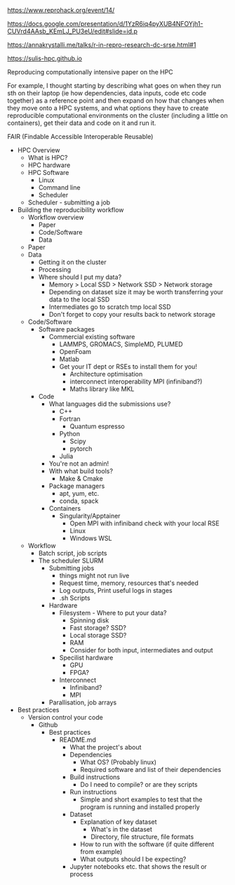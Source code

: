 https://www.reprohack.org/event/14/

https://docs.google.com/presentation/d/1YzR6iq4pyXUB4NFOYjh1-CUVrd4AAsb_KEmLJ_PU3eU/edit#slide=id.p

https://annakrystalli.me/talks/r-in-repro-research-dc-srse.html#1

https://sulis-hpc.github.io

Reproducing computationally intensive paper on the HPC 

For example, I thought starting by describing what goes on when they run sth on their laptop (ie how dependencies, data inputs, code etc code together) as a reference point and then expand on how that changes when they move onto a HPC systems, and what options they have to create reproducible computational environments on the cluster (including a little on containers), get their data and code on it and run it.

FAIR (Findable Accessible Interoperable Reusable)

* HPC Overview
  * What is HPC?
  * HPC hardware
  * HPC Software
    * Linux
    * Command line
    * Scheduler 
  * Scheduler - submitting a job
* Building the reproducibility workflow
  * Workflow overview
    * Paper
    * Code/Software
    * Data
  * Paper  
  * Data
    * Getting it on the cluster
    * Processing
    * Where should I put my data?
      * Memory > Local SSD > Network SSD > Network storage
      * Depending on dataset size it may be worth transferring your data to the local SSD
      * Intermediates go to scratch tmp local SSD
      * Don't forget to copy your results back to network storage 
  * Code/Software
    * Software packages
      * Commercial existing software
        * LAMMPS, GROMACS, SimpleMD, PLUMED
        * OpenFoam
        * Matlab
        * Get your IT dept or RSEs to install them for you!
          * Architecture optimisation
          * interconnect interoperability MPI (infiniband?)
          * Maths library like MKL
    * Code
      * What languages did the submissions use?
        * C++
        * Fortran
          * Quantum espresso
        * Python
          * Scipy
          * pytorch
        * Julia
      * You're not an admin!
      * With what build tools?
        * Make & Cmake
      * Package managers
        * apt, yum, etc.
        * conda, spack
      * Containers
        * Singularity/Apptainer
          * Open MPI with infiniband check with your local RSE
          * Linux
          * Windows WSL
  * Workflow
    * Batch script, job scripts  
    * The scheduler SLURM
      * Submitting jobs
        * things might not run live
        * Request time, memory, resources that's needed
        * Log outputs, Print useful logs in stages
        * .sh Scripts
      * Hardware
        * Filesystem - Where to put your data?
          * Spinning disk
          * Fast storage? SSD? 
          * Local storage SSD?
          * RAM
          * Consider for both input, intermediates and output
        * Specilist hardware
          * GPU
          * FPGA?
        * Interconnect
          * Infiniband?
          * MPI
      * Parallisation, job arrays
* Best practices
  * Version control your code
    * Github
      * Best practices
        * README.md
          * What the project's about
          * Dependencies
            * What OS? (Probably linux) 
            * Required software and list of their dependencies
          * Build instructions
            * Do I need to compile? or are they scripts 
          * Run instructions
            * Simple and short examples to test that the program is running and installed properly
          * Dataset
            * Explanation of key dataset
              * What's in the dataset
              * Directory, file structure, file formats
            * How to run with the software (if quite different from example)
            * What outputs should I be expecting? 
          * Jupyter notebooks etc. that shows the result or process
